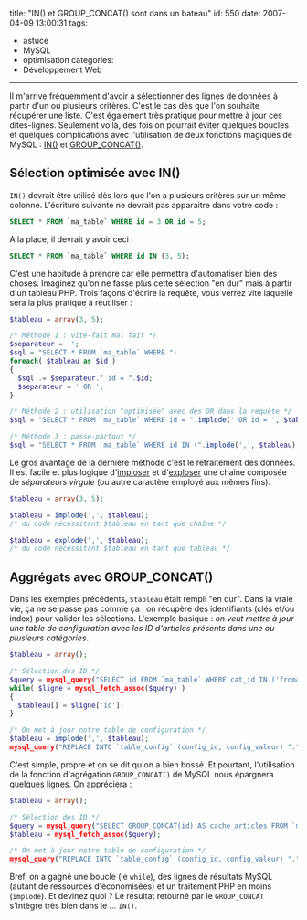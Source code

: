 title: "IN() et GROUP_CONCAT() sont dans un bateau"
id: 550
date: 2007-04-09 13:00:31
tags:
- astuce
- MySQL
- optimisation
categories:
- Développement Web
---

Il m'arrive fréquemment d'avoir à sélectionner des lignes de données à partir d'un ou plusieurs critères. C'est le cas dès que l'on souhaite récupérer une liste. C'est également très pratique pour mettre à jour ces dites-lignes. Seulement voilà, des fois on pourrait éviter quelques boucles et quelques complications avec l'utilisation de deux fonctions magiques de MySQL : [IN()](http://dev.mysql.com/doc/refman/4.1/en/comparison-operators.html) et [GROUP_CONCAT()](http://dev.mysql.com/doc/refman/4.1/en/group-by-functions.html).
<!--more-->

## Sélection optimisée avec IN()

`IN()` devrait être utilisé dès lors que l'on a plusieurs critères sur un même colonne.
L'écriture suivante ne devrait pas apparaitre dans votre code :

```sql
SELECT * FROM `ma_table` WHERE id = 3 OR id = 5;
```

A la place, il devrait y avoir ceci :

```sql
SELECT * FROM `ma_table` WHERE id IN (3, 5);
```

C'est une habitude à prendre car elle permettra d'automatiser bien des choses. Imaginez qu'on ne fasse plus cette sélection "en dur" mais à partir d'un tableau PHP. Trois façons d'écrire la requête, vous verrez vite laquelle sera la plus pratique à réutiliser :

```php
$tableau = array(3, 5);

/* Méthode 1 : vite-fait mal fait */
$separateur = '';
$sql = "SELECT * FROM `ma_table` WHERE ";
foreach( $tableau as $id )
{
  $sql .= $separateur." id = ".$id;
  $separateur = ' OR ';
}

/* Méthode 2 : utilisation "optimisée" avec des OR dans la requête */
$sql = "SELECT * FROM `ma_table` WHERE id = ".implode(' OR id = ', $tableau);

/* Méthode 3 : passe-partout */
$sql = "SELECT * FROM `ma_table` WHERE id IN (".implode(',', $tableau).")";
```

Le gros avantage de la dernière méthode c'est le retraitement des données.
Il est facile et plus logique d'[imploser](http://fr.php.net/implode) et
d'[exploser](http://fr.php.net/manual/fr/function.explode.php) une chaine composée
de _séparateurs virgule_ (ou autre caractère employé aux mêmes fins).

```php
$tableau = array(3, 5);

$tableau = implode(',', $tableau);
/* du code nécessitant $tableau en tant que chaîne */

$tableau = explode(',', $tableau);
/* du code nécessitant $tableau en tant que tableau */
```

## Aggrégats avec GROUP_CONCAT()

Dans les exemples précédents, `$tableau` était rempli "en dur". Dans la vraie vie, ça ne se passe pas comme ça : on récupère des identifiants (clés et/ou index) pour valider les sélections. L'exemple basique : _on veut mettre à jour une table de configuration avec les ID d'articles présents dans une ou plusieurs catégories_.

```php
$tableau = array();

/* Sélection des ID */
$query = mysql_query("SELECT id FROM `ma_table` WHERE cat_id IN ('fromage', 'tortues');");
while( $ligne = mysql_fetch_assoc($query) )
{
  $tableau[] = $ligne['id'];
}

/* On met à jour notre table de configuration */
$tableau = implode(',', $tableau);
mysql_query("REPLACE INTO `table_config` (config_id, config_valeur) "."('cache_articles', '{$tableau}')");
```

C'est simple, propre et on se dit qu'on a bien bossé. Et pourtant, l'utilisation
de la fonction d'agrégation `GROUP_CONCAT()` de MySQL nous épargnera quelques lignes.
On appréciera :

```php
$tableau = array();

/* Sélection des ID */
$query = mysql_query("SELECT GROUP_CONCAT(id) AS cache_articles FROM `ma_table` WHERE cat_id IN ('fromage', 'tortues');");
$tableau = mysql_fetch_assoc($query);

/* On met à jour notre table de configuration */
mysql_query("REPLACE INTO `table_config` (config_id, config_valeur) "."('cache_articles', '{$tableau['cache_articles']}'");
```

Bref, on a gagné une boucle (le `while`), des lignes de résultats MySQL
(autant de ressources d'économisées) et un traitement PHP en moins (`implode`).
Et devinez quoi ? Le résultat retourné par le `GROUP_CONCAT`
s'intègre très bien dans le ... `IN()`.